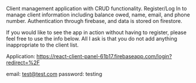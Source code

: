 Client management application with CRUD functionality. Register/Log In to manage client information including balance owed, name, email, and phone number. Authentication through firebase, and data is stored on firestore.

If you would like to see the app in action without having to register, please feel free to use the info below. All I ask is that you do not add anything inappropriate to the client list.

Application:
https://react-client-panel-61b17.firebaseapp.com/login?redirect=%2F

email: test@test.com
password: testing
